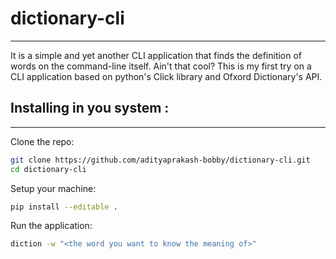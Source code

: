 # dictionary-cli
***
It is a simple and yet another CLI application that finds the definition of words on the command-line itself. Ain't that cool? This is my first try on a CLI application based on python's Click library and Ofxord Dictionary's API.

## Installing in you system : 
---

Clone the repo: 
```bash
git clone https://github.com/adityaprakash-bobby/dictionary-cli.git
cd dictionary-cli
```
Setup your machine:
```bash
pip install --editable .
```
Run the application:
```bash
diction -w "<the word you want to know the meaning of>"
```
